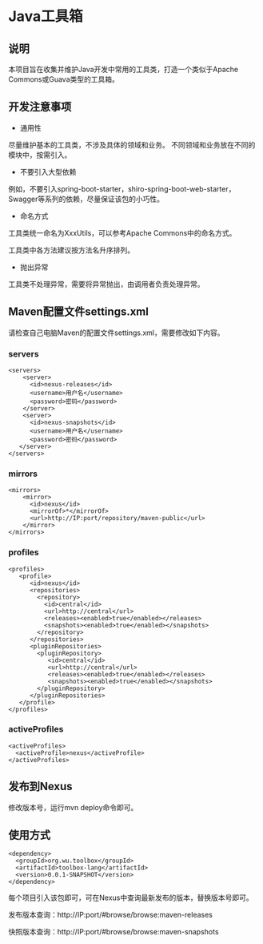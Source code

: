 # Java工具箱
## 说明
本项目旨在收集并维护Java开发中常用的工具类，打造一个类似于Apache Commons或Guava类型的工具箱。

## 开发注意事项

* 通用性

尽量维护基本的工具类，不涉及具体的领域和业务。
不同领域和业务放在不同的模块中，按需引入。


* 不要引入大型依赖

例如，不要引入spring-boot-starter，shiro-spring-boot-web-starter，Swagger等系列的依赖，尽量保证该包的小巧性。

* 命名方式

工具类统一命名为XxxUtils，可以参考Apache Commons中的命名方式。

工具类中各方法建议按方法名升序排列。

* 抛出异常

工具类不处理异常，需要将异常抛出，由调用者负责处理异常。

## Maven配置文件settings.xml
请检查自己电脑Maven的配置文件settings.xml，需要修改如下内容。
### servers
```
<servers>
    <server>
      <id>nexus-releases</id>
      <username>用户名</username>
      <password>密码</password>
    </server>
    <server>
      <id>nexus-snapshots</id>
      <username>用户名</username>
      <password>密码</password>
   </server>
</servers>
```

### mirrors
```
<mirrors>   
    <mirror>   
      <id>nexus</id>   
      <mirrorOf>*</mirrorOf>   
      <url>http://IP:port/repository/maven-public</url>   
    </mirror>  
</mirrors>
```

### profiles
```
<profiles>  
   <profile>  
      <id>nexus</id>  
      <repositories>  
        <repository>  
          <id>central</id>  
          <url>http://central</url>  
          <releases><enabled>true</enabled></releases>  
          <snapshots><enabled>true</enabled></snapshots>  
        </repository>  
      </repositories>  
      <pluginRepositories>  
        <pluginRepository>  
		   <id>central</id>  
		   <url>http://central</url>  
		   <releases><enabled>true</enabled></releases>  
		   <snapshots><enabled>true</enabled></snapshots>  
	    </pluginRepository>
      </pluginRepositories>  
   </profile>  
</profiles>
```

### activeProfiles
```
<activeProfiles>
  <activeProfile>nexus</activeProfile> 
</activeProfiles>
```

## 发布到Nexus
修改版本号，运行mvn deploy命令即可。

## 使用方式
```
<dependency>
  <groupId>org.wu.toolbox</groupId>
  <artifactId>toolbox-lang</artifactId>
  <version>0.0.1-SNAPSHOT</version>
</dependency>
```
每个项目引入该包即可，可在Nexus中查询最新发布的版本，替换版本号即可。

发布版本查询：http://IP:port/#browse/browse:maven-releases

快照版本查询：http://IP:port/#browse/browse:maven-snapshots
